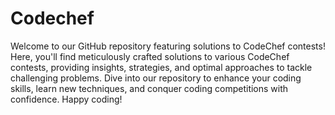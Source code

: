 # Codechef

Welcome to our GitHub repository featuring solutions to CodeChef contests! Here, you'll find meticulously crafted solutions to various CodeChef contests, providing insights, strategies, and optimal approaches to tackle challenging problems. Dive into our repository to enhance your coding skills, learn new techniques, and conquer coding competitions with confidence. Happy coding!
